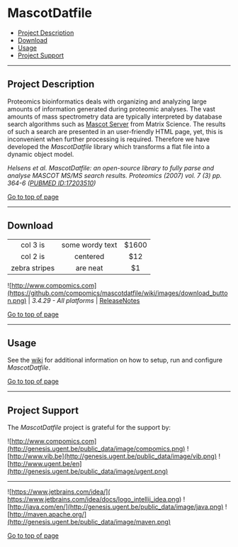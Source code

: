 # MascotDatfile

 * [Project Description](#project-description)
 * [Download](#download)
 * [Usage](#usage)
 * [Project Support](#project-support)

----

## Project Description

Proteomics bioinformatics deals with organizing and analyzing large amounts of information generated during proteomic analyses. The vast amounts of mass spectrometry data are typically interpreted by database search algorithms such as [Mascot Server](http://www.matrixscience.com/) from Matrix Science. The results of such a search are presented in an user-friendly HTML page, yet, this is inconvenient when further processing is required. Therefore we have developed the *MascotDatfile* library which transforms a flat file into a dynamic object model.

*Helsens et al. MascotDatfile: an open-source library to fully parse and analyse MASCOT MS/MS search results. Proteomics (2007) vol. 7 (3) pp. 364-6 ([PUBMED ID:17203510](http://www.ncbi.nlm.nih.gov/pubmed/17203510))*

[Go to top of page](#mascotdatfile)

----

## Download
| | | |
| :------------: |:---------------:| :-----:|
| col 3 is      | some wordy text | $1600 |
| col 2 is      | centered        |   $12 |
| zebra stripes | are neat        |    $1 |

![http://www.compomics.com](https://github.com/compomics/mascotdatfile/wiki/images/download_button.png) | *3.4.29 - All platforms* | [ReleaseNotes](https://github.com/compomics/mascotdatfile/wiki/ReleaseNotes)

[Go to top of page](#mascotdatfile)

----

## Usage
See the [wiki](https://github.com/compomics/mascotdatfile/wiki) for additional information on how to setup, run and configure *MascotDatfile*.

[Go to top of page](#mascotdatfile)

----

## Project Support

The *MascotDatfile* project is grateful for the support by:

![http://www.compomics.com](http://genesis.ugent.be/public_data/image/compomics.png)
![http://www.vib.be](http://genesis.ugent.be/public_data/image/vib.png)
![http://www.ugent.be/en](http://genesis.ugent.be/public_data/image/ugent.png)

----

![https://www.jetbrains.com/idea/]( https://www.jetbrains.com/idea/docs/logo_intellij_idea.png)
![http://java.com/en/](http://genesis.ugent.be/public_data/image/java.png)
![http://maven.apache.org/](http://genesis.ugent.be/public_data/image/maven.png)

[Go to top of page](#mascotdatfile)
